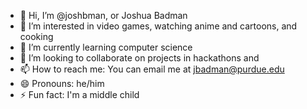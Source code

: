 - 👋 Hi, I’m @joshbman, or Joshua Badman
- 👀 I’m interested in video games, watching anime and cartoons, and cooking
- 🌱 I’m currently learning computer science
- 💞️ I’m looking to collaborate on projects in hackathons and 
- 📫 How to reach me: You can email me at jbadman@purdue.edu
- 😄 Pronouns: he/him
- ⚡ Fun fact: I'm a middle child

<!---
joshbman/joshbman is a ✨ special ✨ repository because its `README.md` (this file) appears on your GitHub profile.
You can click the Preview link to take a look at your changes.
--->

